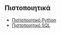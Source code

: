 ## Πιστοποιητικά

- [Πιστοποιητικό Python](certificates/pythoncertificate.pdf)
- [Πιστοποιητικό SQL](certificates/sql_certificate.pdf)
